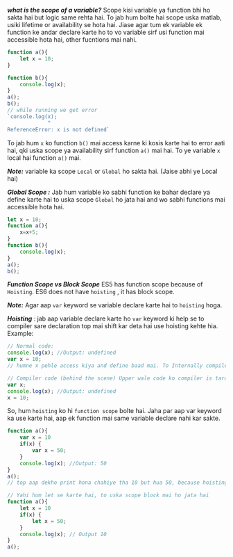 ***what is the scope of a variable?***
Scope kisi variable ya function bhi ho sakta hai but logic same rehta hai. To jab hum bolte hai scope uska matlab, usiki lifetime or availability se hota hai.
Jiase agar tum ek variable ek function ke andar declare karte ho to vo variable sirf usi function mai accessible hota hai, other fucntions mai nahi.

```js
function a(){
    let x = 10;
} 

function b(){
    console.log(x);
}
a();
b();
// while running we get error
`console.log(x);
             ^
ReferenceError: x is not defined`
```

To jab hum `x` ko function `b()` mai access karne ki kosis karte hai to error aati hai, qki uska scope ya availability sirf function `a()` mai hai.
To ye variable `x` local hai function `a()` mai.

***Note:*** variable ka scope `Local` or `Global` ho sakta hai. (Jaise abhi ye Local hai)

***Global Scope :*** Jab hum variable ko sabhi function ke bahar declare ya define karte hai to uska scope `Global` ho jata hai and wo sabhi functions mai accessible hota hai.

```js
let x = 10;
function a(){
    x=x+5;
}
function b(){
    console.log(x);
}
a();
b();
```

***Function Scope vs Block Scope***
ES5 has function scope because of `Hoisting`.
ES6 does not have `hoisting` , it has block scope.

***Note:*** Agar aap `var` keyword se variable declare karte hai to `hoisting`
hoga.

***Hoisting*** : jab aap variable declare karte ho `var` keyword ki help se to compiler sare declaration top mai shift kar deta hai use hoisting kehte hia. 
Example: 
```js
// Normal code:
console.log(x); //Output: undefined
var x = 10; 
// humne x pehle access kiya and define baad mai. To Internally compiler sabhi variable ko jo *var* se decalre kiye hi unko top mai shift kar deta hai

// Compiler code (behind the scene) Upper wale code ko compiler is tarah se interperate karega
var x;
console.log(x); //Output: undefined
x = 10; 
```

So, hum `hoisting` ko hi `function scope` bolte hai. Jaha par aap var keyword ka use karte hai, aap ek function mai same variable declare nahi kar sakte. 

```js
function a(){
    var x = 10
    if(x) {
        var x = 50;
    }
    console.log(x); //Output: 50
}
a(); 
// top aap dekho print hona chahiye tha 10 but hua 50, because hoisting ki wajah se x ka scope poore function mai hai.

// Yahi hum let se karte hai, to uska scope block mai ho jata hai
function a(){
    let x = 10
    if(x) {
        let x = 50;
    }
    console.log(x); // Output 10
}
a();
```


